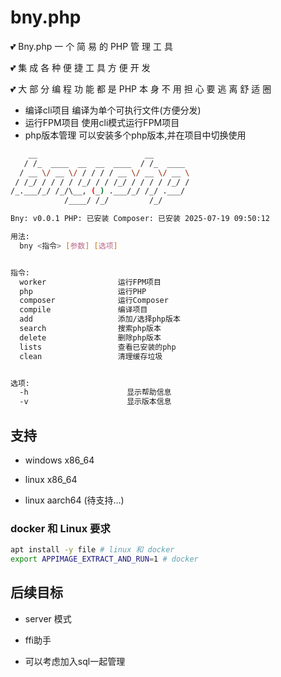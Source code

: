 # bny.php

💕 Bny.php 一 个 简 易 的 PHP 管 理 工 具

💕 集 成 各 种 便 捷 工 具 方 便 开 发

💕 大 部 分 编 程 功 能 都 是 PHP 本 身 不 用 担 心 要 逃 离 舒 适 圈

- 编译cli项目 编译为单个可执行文件(方便分发)
- 运行FPM项目 使用cli模式运行FPM项目
- php版本管理 可以安装多个php版本,并在项目中切换使用

```sh
    __                        __
   / /_  ____  __  __  ____  / /_  ____
  / __ \/ __ \/ / / / / __ \/ __ \/ __ \
 / /_/ / / / / /_/ / / /_/ / / / / /_/ /
/_.___/_/ /_/\__, (_) .___/_/ /_/ .___/
            /____/ /_/         /_/

Bny: v0.0.1 PHP: 已安装 Composer: 已安装 2025-07-19 09:50:12

用法:
  bny <指令> [参数] [选项]


指令:
  worker                运行FPM项目
  php                   运行PHP
  composer              运行Composer
  compile               编译项目
  add                   添加/选择php版本
  search                搜索php版本
  delete                删除php版本
  lists                 查看已安装的php
  clean                 清理缓存垃圾


选项:
  -h                      显示帮助信息
  -v                      显示版本信息
```

## 支持

- windows x86_64

- linux x86_64

- linux aarch64 (待支持...)

### docker 和 Linux 要求

```bash
apt install -y file # linux 和 docker
export APPIMAGE_EXTRACT_AND_RUN=1 # docker
```

## 后续目标

- server 模式 

- ffi助手 

- 可以考虑加入sql一起管理